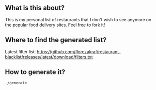 ## What is this about?
This is my personal list of restaurants that I don't wish to see anymore on the popular food delivery sites.
Feel free to fork it!

## Where to find the generated list?
Latest filter list: https://github.com/florczakraf/restaurant-blacklist/releases/latest/download/filters.txt

## How to generate it?
```
./generate
```
